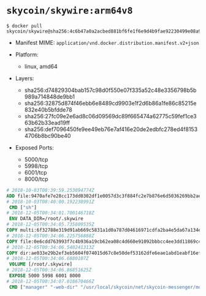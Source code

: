 # `skycoin/skywire:arm64v8`

```console
$ docker pull skycoin/skywire@sha256:4c6b47a0a2acbed881bf6fe1f6e9d4b9fae92230499e08a9a7332bedccf8ba09
```

- Manifest MIME: `application/vnd.docker.distribution.manifest.v2+json`

- Platform: 
	- linux, amd64

- Layers:
	- sha256:d74829304bab157c98d0f550e07f335a52c48e3356798b5b989a714848de9bb1
	- sha256:32875d874f46ebb6e8489cd9903e1f2d6b86a1fe86c85215e832e40b5bfdde78
	- sha256:27fc09e2e6ad8c06d09569dc89f665474a62775c59fef1ce363b62b33ead19ff
	- sha256:def7096450fe9ee49eb76e7af416e20de2edbfc278ed4f81534706b8bc90be40

- Exposed Ports:
	- 5000/tcp
	- 5998/tcp
	- 6001/tcp
	- 8000/tcp

```dockerfile
# 2018-10-03T08:39:59.253094774Z
ADD file:9470afe7e28cc173dd0302df1e0057d3c3f884fc2e7b876e6d5036269bb2ae23 in / 
# 2018-10-03T08:40:00.192238991Z
 CMD ["sh"]
# 2018-12-05T00:34:01.700146718Z
 ENV DATA_DIR=/root/.skywire
# 2018-12-05T00:34:05.735809535Z
COPY multi:6f32788e319d91ab669c5831a1d0a787d04616971cdfa2ba4e5da67a134e87b7 in /bin/ 
# 2018-12-05T00:34:06.225756888Z
COPY file:0e6cdd763993f7c4b936a19cb62ea08c4d660e91092bbbcc4ee3dd11869c4e92 in . 
# 2018-12-05T00:34:06.540241313Z
COPY dir:ae033e29b2ef3eb5604f074015d67c8e50def53162dfe6eae1abd1eabf16ef3d in /usr/local/skycoin/net/skycoin-messenger/monitor/web/dist-manager 
# 2018-12-05T00:34:06.6880107Z
 VOLUME [/root/.skywire]
# 2018-12-05T00:34:06.86851625Z
 EXPOSE 5000 5998 6001 8000
# 2018-12-05T00:34:07.018670466Z
 CMD ["manager" "-web-dir" "/usr/local/skycoin/net/skycoin-messenger/monitor/web/dist-manager"]
```

